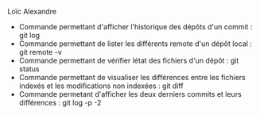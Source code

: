 
Loïc Alexandre

- Commande permettant d'afficher l'historique des dépôts d'un commit : git log
- Commande permettant de lister les différents remote d'un dépôt local : git remote -v
- Commande permettant de vérifier létat des fichiers d'un dépôt : git status
- Commande permettant de visualiser les différences entre les fichiers indexés et les modifications non indexées : git diff
- Commande permetant d'afficher les deux derniers commits et leurs différences : git log -p -2

